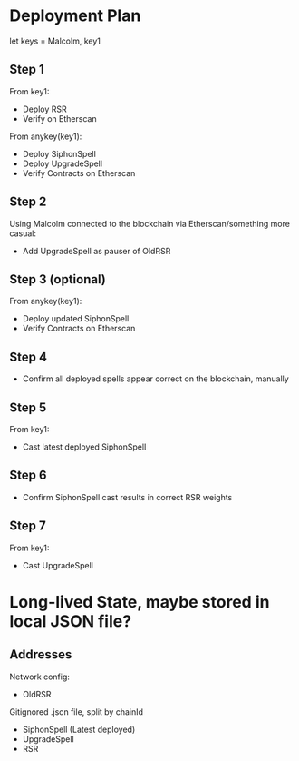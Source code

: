 # Deployment Plan

let keys = Malcolm, key1

## Step 1
From key1:
- Deploy RSR
- Verify on Etherscan

From anykey(key1):
- Deploy SiphonSpell
- Deploy UpgradeSpell
- Verify Contracts on Etherscan

## Step 2
Using Malcolm connected to the blockchain via Etherscan/something more casual:
- Add UpgradeSpell as pauser of OldRSR

## Step 3 (optional)
From anykey(key1):
- Deploy updated SiphonSpell
- Verify Contracts on Etherscan

## Step 4
- Confirm all deployed spells appear correct on the blockchain, manually

## Step 5
From key1:
- Cast latest deployed SiphonSpell

## Step 6
- Confirm SiphonSpell cast results in correct RSR weights

## Step 7
From key1:
- Cast UpgradeSpell

# Long-lived State, maybe stored in local JSON file?

## Addresses
Network config:
- OldRSR

Gitignored .json file, split by chainId
- SiphonSpell (Latest deployed)
- UpgradeSpell
- RSR
